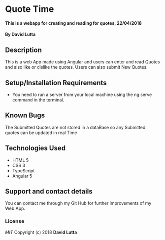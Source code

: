 # Quote Time
#### This is a webapp for creating and reading for quotes, 22/04/2018
#### By David Lutta
## Description
This is a web App made using Angular and users can enter and read Quotes and also like or dislike the quotes. Users can also submit New Quotes.
## Setup/Installation Requirements
* You need to run a server from your local machine using the ng serve command in the terminal.

## Known Bugs
The Submitted Quotes are not stored in a dataBase so any Submitted quotes can be updated in real Time
## Technologies Used
* HTML 5
* CSS 3
* TypeScript
* Angular 5
## Support and contact details
You can contact me through my Git Hub for further improvements of my Web App.
### License
*MIT*
Copyright (c) 2018 **David Lutta**
